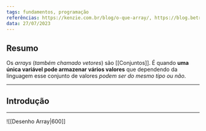 ```yaml
---
tags: fundamentos, programação
referências: https://kenzie.com.br/blog/o-que-array/, https://blog.betrybe.com/linguagem-de-programacao/o-que-e-array/
data: 27/07/2023
---
```

## Resumo

Os *arrays* (*também chamado vetores*) são [[Conjuntos]]. É quando **uma única variável pode armazenar vários valores** que dependendo da linguagem esse conjunto de valores *podem ser do mesmo tipo ou não*.

---
## Introdução
---

![[Desenho Array|600]]
